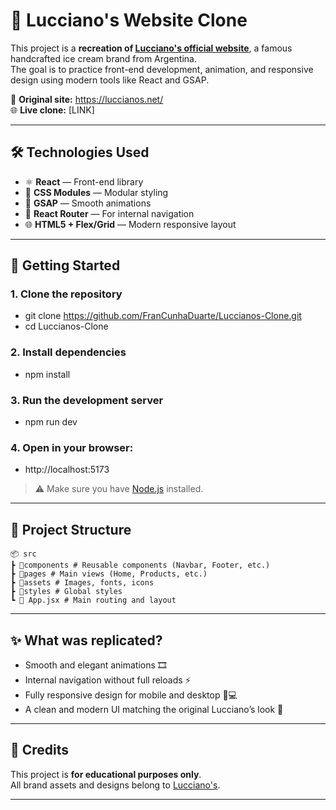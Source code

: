 # 🍦 Lucciano's Website Clone

This project is a **recreation of [Lucciano's official website](https://luccianos.net/)**, a famous handcrafted ice cream brand from Argentina.  
The goal is to practice front-end development, animation, and responsive design using modern tools like React and GSAP.

🔗 **Original site:** https://luccianos.net/  
🌐 **Live clone:** [LINK]

---

## 🛠️ Technologies Used

- ⚛️ **React** — Front-end library  
- 🎨 **CSS Modules** — Modular styling  
- 💚 **GSAP** — Smooth animations  
- 🧩 **React Router** — For internal navigation  
- 🌐 **HTML5 + Flex/Grid** — Modern responsive layout  

---

## 🚀 Getting Started

### 1. Clone the repository
- git clone https://github.com/FranCunhaDuarte/Luccianos-Clone.git
- cd Luccianos-Clone

### 2. Install dependencies
- npm install

### 3. Run the development server
- npm run dev

### 4. Open in your browser:
- http://localhost:5173

> ⚠️ Make sure you have [Node.js](https://nodejs.org/) installed.

---

## 📁 Project Structure
    📦 src
    ┣ 📂components # Reusable components (Navbar, Footer, etc.)
    ┣ 📂pages # Main views (Home, Products, etc.)
    ┣ 📂assets # Images, fonts, icons
    ┣ 📂styles # Global styles
    ┗ 📜 App.jsx # Main routing and layout

---

## ✨ What was replicated?

- Smooth and elegant animations 🎞️  
- Internal navigation without full reloads ⚡  
- Fully responsive design for mobile and desktop 📱💻  
- A clean and modern UI matching the original Lucciano’s look 🍨  

---

## 🧊 Credits

This project is **for educational purposes only**.  
All brand assets and designs belong to [Lucciano's](https://luccianos.net/).

---